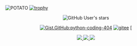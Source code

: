 ![POTATO](https://github-readme-stats.vercel.app/api?username=python-coding-404&show_icons=true&theme=radical)
[![trophy](https://hacked-github-stat-trophies.vercel.app/?username=python-coding-404&theme=onedark&column=5)](https://github.com/ryo-ma/github-profile-trophy)



<div align="center">
  
  ![GitHub User's stars](https://img.shields.io/github/stars/python-coding-404?style=flat-square&affiliations=OWNER%2CCOLLABORATOR&label=GH%20stars)
  
  
  [![Gist.GitHub:python-coding-404](https://img.shields.io/badge/Gist-python-coding-404-red?style=flat-square&logo=GitHub)](https://gist.github.com/python-coding-404)
  [![gitee](https://img.shields.io/badge/gitee-python-coding-404-red?style=flat-square&logo=gitee)](https://gitee.com/python-coding-404)
  [
</div>



<div align="center">
  <a href="https://github.com/vn7n24fzkq/github-profile-summary-cards">
    <img src="https://github-profile-summary-cards.vercel.app/api/cards/profile-details?username=python-coding-404&theme=github" />
  </a>
  <a href="https://github.com/vn7n24fzkq/github-profile-summary-cards">
    <img src="https://github-profile-summary-cards.vercel.app/api/cards/stats?username=python-coding-404&theme=github" />
  </a>
  <a href="https://github.com/vn7n24fzkq/github-profile-summary-cards">
    <img src="https://github-profile-summary-cards.vercel.app/api/cards/repos-per-language?username=python-coding-404&theme=github" />
  </a>
</div>
